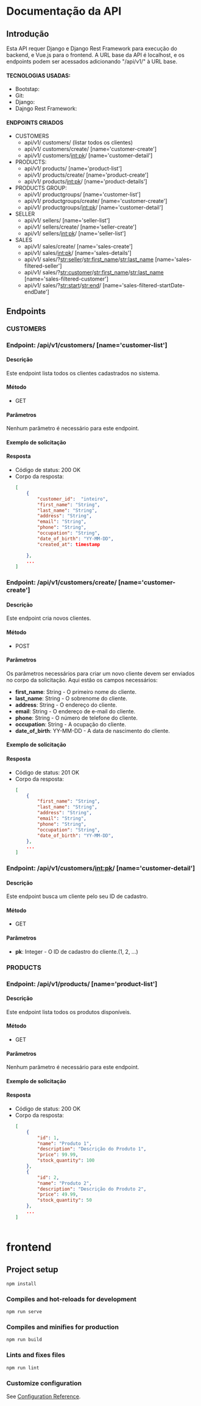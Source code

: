 # Documentação da API

## Introdução
Esta API requer Django e Django Rest Framework para execução do backend, e Vue.js para o frontend. A URL base da API é localhost, e os endpoints podem ser acessados adicionando "/api/v1/" à URL base.

#### TECNOLOGIAS USADAS:
- Bootstap:
- Git:
- Django:
- Dajngo Rest Framework:

#### ENDPOINTS CRIADOS 
- CUSTOMERS
  - api/v1/ customers/  (listar todos os clientes)
  - api/v1/ customers/create/ [name='customer-create']
  - api/v1/ customers/<int:pk>/ [name='customer-detail']
- PRODUCTS:
  - api/v1/ products/ [name='product-list']
  - api/v1/ products/create/ [name='product-create']
  - api/v1/ products/<int:pk>/ [name='product-details']
- PRODUCTS GROUP:
  - api/v1/ productgroups/ [name='customer-list']
  - api/v1/ productgroups/create/ [name='customer-create']
  - api/v1/ productgroups/<int:pk>/ [name='customer-detail']
- SELLER
  - api/v1/ sellers/ [name='seller-list']
  - api/v1/ sellers/create/ [name='seller-create']
  - api/v1/ sellers/<int:pk>/ [name='seller-list']
- SALES
  - api/v1/ sales/create/ [name='sales-create']
  - api/v1/ sales/<int:pk>/ [name='sales-details']
  - api/v1/ sales/?<str:seller>/<str:first_name>/<str:last_name> [name='sales-filtered-seller']
  - api/v1/ sales/?<str:customer>/<str:first_name>/<str:last_name> [name='sales-filtered-customer']
  - api/v1/ sales/?<str:start>/<str:end>/ [name='sales-filtered-startDate-endDate']

## Endpoints

### CUSTOMERS

### Endpoint: /api/v1/customers/ [name='customer-list']
#### Descrição
Este endpoint lista todos os clientes cadastrados no sistema.

#### Método
- GET

#### Parâmetros
Nenhum parâmetro é necessário para este endpoint.

#### Exemplo de solicitação

#### Resposta
- Código de status: 200 OK
- Corpo da resposta:
  ```json
  [
      {
          "customer_id":  "inteiro",
          "first_name": "String",
          "last_name": "String",
          "address": "String",
          "email": "String",
          "phone": "String",
          "occupation": "String",
          "date_of_birth": "YY-MM-DD",
          "created_at": timestamp
  
      },
      ...
  ]

### Endpoint: /api/v1/customers/create/ [name='customer-create']
#### Descrição
Este endpoint cria novos clientes.

#### Método
- POST

#### Parâmetros
Os parâmetros necessários para criar um novo cliente devem ser enviados no corpo da solicitação. Aqui estão os campos necessários:
- **first_name**: String - O primeiro nome do cliente.
- **last_name**: String - O sobrenome do cliente.
- **address**: String - O endereço do cliente.
- **email**: String - O endereço de e-mail do cliente.
- **phone**: String - O número de telefone do cliente.
- **occupation**: String - A ocupação do cliente.
- **date_of_birth**: YY-MM-DD - A data de nascimento do cliente.

#### Exemplo de solicitação
#### Resposta
- Código de status: 201 OK
- Corpo da resposta:
  ```json
  [
      {
          "first_name": "String",
          "last_name": "String",
          "address": "String",
          "email": "String",
          "phone": "String",
          "occupation": "String",
          "date_of_birth": "YY-MM-DD",  
      },
      ...
  ]

### Endpoint: /api/v1/customers/<int:pk>/ [name='customer-detail']
#### Descrição
Este endpoint busca um cliente pelo seu ID de cadastro.

#### Método
- GET

#### Parâmetros
- **pk**: Integer - O ID de cadastro do cliente.(1, 2, ...)

### PRODUCTS

### Endpoint: /api/v1/products/ [name='product-list']
#### Descrição
Este endpoint lista todos os produtos disponíveis.

#### Método
- GET

#### Parâmetros
Nenhum parâmetro é necessário para este endpoint.

#### Exemplo de solicitação


#### Resposta
- Código de status: 200 OK
- Corpo da resposta:
  ```json
  [
      {
          "id": 1,
          "name": "Produto 1",
          "description": "Descrição do Produto 1",
          "price": 99.99,
          "stock_quantity": 100
      },
      {
          "id": 2,
          "name": "Produto 2",
          "description": "Descrição do Produto 2",
          "price": 49.99,
          "stock_quantity": 50
      },
      ...
  ]



# frontend

## Project setup
```
npm install
```

### Compiles and hot-reloads for development
```
npm run serve
```

### Compiles and minifies for production
```
npm run build
```

### Lints and fixes files
```
npm run lint
```

### Customize configuration
See [Configuration Reference](https://cli.vuejs.org/config/).